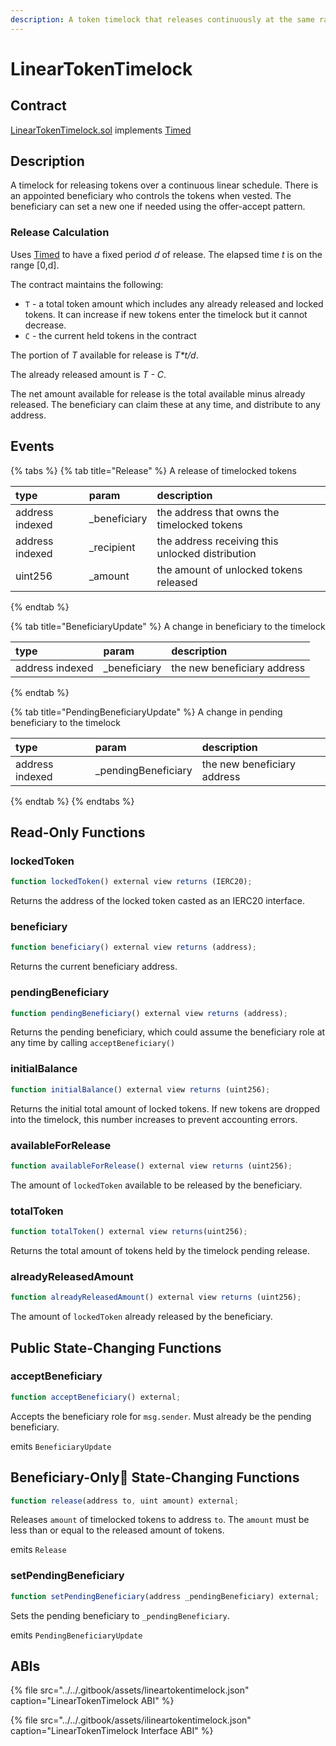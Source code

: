 ```yaml
---
description: A token timelock that releases continuously at the same rate
---
```


# LinearTokenTimelock

## Contract

[LinearTokenTimelock.sol](https://github.com/cowrie-protocol/cowrie-protocol-core/blob/master/contracts/utils/LinearTokenTimelock.sol) implements [Timed](https://github.com/cowrie-protocol/cowrie-protocol-core/blob/master/contracts/utils/Timed.sol)

## Description

A timelock for releasing tokens over a continuous linear schedule. There is an appointed beneficiary who controls the tokens when vested. The beneficiary can set a new one if needed using the offer-accept pattern.

### Release Calculation

Uses [Timed](https://github.com/cowrie-protocol/cowrie-protocol-core/wiki/Timed) to have a fixed period _d_ of release. The elapsed time _t_ is on the range \[0,d\].

The contract maintains the following:

* `T` - a total token amount which includes any already released and locked tokens. It can increase if new tokens enter the timelock but it cannot decrease.
* `C` - the current held tokens in the contract

The portion of _T_ available for release is _T\*t/d_.

The already released amount is _T - C_.

The net amount available for release is the total available minus already released. The beneficiary can claim these at any time, and distribute to any address.

## Events

{% tabs %}
{% tab title="Release" %}
A release of timelocked tokens

| type | param | description |
| :--- | :--- | :--- |
| address indexed | \_beneficiary | the address that owns the timelocked tokens |
| address indexed | \_recipient | the address receiving this unlocked distribution |
| uint256 | \_amount | the amount of unlocked tokens released |
{% endtab %}

{% tab title="BeneficiaryUpdate" %}
A change in beneficiary to the timelock

| type | param | description |
| :--- | :--- | :--- |
| address indexed | \_beneficiary | the new beneficiary address |
{% endtab %}

{% tab title="PendingBeneficiaryUpdate" %}
A change in pending beneficiary to the timelock

| type | param | description |
| :--- | :--- | :--- |
| address indexed | \_pendingBeneficiary | the new beneficiary address |
{% endtab %}
{% endtabs %}

## Read-Only Functions

### lockedToken

```javascript
function lockedToken() external view returns (IERC20);
```

Returns the address of the locked token casted as an IERC20 interface.

### beneficiary

```javascript
function beneficiary() external view returns (address);
```

Returns the current beneficiary address.

### pendingBeneficiary

```javascript
function pendingBeneficiary() external view returns (address);
```

Returns the pending beneficiary, which could assume the beneficiary role at any time by calling `acceptBeneficiary()`

### initialBalance

```javascript
function initialBalance() external view returns (uint256);
```

Returns the initial total amount of locked tokens. If new tokens are dropped into the timelock, this number increases to prevent accounting errors.

### availableForRelease

```javascript
function availableForRelease() external view returns (uint256);
```

The amount of `lockedToken` available to be released by the beneficiary.

### totalToken

```javascript
function totalToken() external view returns(uint256);
```

Returns the total amount of tokens held by the timelock pending release.

### alreadyReleasedAmount

```javascript
function alreadyReleasedAmount() external view returns (uint256);
```

The amount of `lockedToken` already released by the beneficiary.

## Public State-Changing Functions

### acceptBeneficiary

```javascript
function acceptBeneficiary() external;
```

Accepts the beneficiary role for `msg.sender`. Must already be the pending beneficiary.

emits `BeneficiaryUpdate`

## Beneficiary-Only👑 State-Changing Functions

```javascript
function release(address to, uint amount) external;
```

Releases `amount` of timelocked tokens to address `to`. The `amount` must be less than or equal to the released amount of tokens.

emits `Release`

### setPendingBeneficiary

```javascript
function setPendingBeneficiary(address _pendingBeneficiary) external;
```

Sets the pending beneficiary to `_pendingBeneficiary`.

emits `PendingBeneficiaryUpdate`

## ABIs

{% file src="../../.gitbook/assets/lineartokentimelock.json" caption="LinearTokenTimelock ABI" %}

{% file src="../../.gitbook/assets/ilineartokentimelock.json" caption="LinearTokenTimelock Interface ABI" %}

